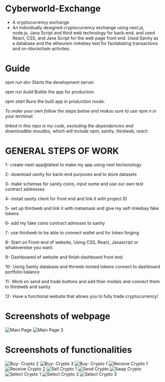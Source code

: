 # Cyberworld-Exchange
- A cryptocurrency exchange
- An individually designed cryptocurrency exchange using next.js, node.js, Java Script and third web technology for back-end, and used React, CSS, and Java Script for the web page front end. Used Sanity as a database and the etheurem rinkebey test for facilatiating transactions and on-blockchain activties.

# Guide

*npm run dev*
Starts the development server.

*npm run build*
Builds the app for production.

*npm start*
Runs the built app in production mode.

*To make your own follow the steps below and maksu sure to use npm n in your terminal:*

*linked in this repo is my code, excluding the dependencies and downloadble moudles, which will include npm, sanity, thirdweb, react:*


# GENERAL STEPS OF WORK 

1- create-next-app@latest to make my app using next techonology

2- download sanity for back-end purposes and to store datasets

3- make schemas for sanity coins, input some and use our own test contract addresses

4- install sanity client for front end and link it with project ID

5- set up thirdweb and link it with metamask and give my self rinkebay fake tokens

6- add my fake coins contract adresses to sanity

7- use thirdweb to be able to connect wallet and for token forging

8- Start on Front-end of website, Using CSS, React, Javascript or whateverelse you want.

9- Dashboared of website and finish dashboard front end.

10- Using Sanity database and thirweb minted tokens connect to dashboard portfolio balance

11- Work on send and trade buttons and add thier modals and connect them to thirdweb and sanity

12- Have a functional website that allows you to fully trade cryptocurrency!

# Screenshots of webpage
![Main Page](https://user-images.githubusercontent.com/106610412/174415263-c1e50bd9-ff00-43f1-a818-120b6bafce19.PNG)
![Main Page 3](https://user-images.githubusercontent.com/106610412/174415272-56014a0d-f730-4b34-b82d-7be986c86702.PNG)

# Screenshots of functionalities
![Buy- Crypto 2](https://user-images.githubusercontent.com/106610412/174415301-865949ca-fa31-4682-9a06-975782c47b02.PNG)
![Buy- Crypto 3](https://user-images.githubusercontent.com/106610412/174415302-0e866a43-b067-4c26-87d7-d1660c90e997.PNG)
![Buy- Crypto 1](https://user-images.githubusercontent.com/106610412/174415304-09cfaba2-7067-44ce-90a6-16733922df86.PNG)
![Receive Crypto 1](https://user-images.githubusercontent.com/106610412/174415315-6bab592a-e385-4211-86f7-8b7d5fb04bd1.PNG)
![Receive Crypto 2](https://user-images.githubusercontent.com/106610412/174415316-e94d4dcc-36d7-49bb-9f8a-25ee1109c866.PNG)
![Sell Crypto 1](https://user-images.githubusercontent.com/106610412/174415322-8ae3d39c-de62-436e-9817-6942d71ccd3a.PNG)
![Send Crypto](https://user-images.githubusercontent.com/106610412/174415324-8d629eb6-5a08-4a78-9f72-a969ca3ce04d.PNG)
![Swap Crypto](https://user-images.githubusercontent.com/106610412/174415325-4a709824-2350-4ae3-abb4-5da66e91f7c0.PNG)
![Select Crypto 1](https://user-images.githubusercontent.com/106610412/174415329-168eb361-9715-4051-9704-61bd1b5e2c60.PNG)
![Select Crypto 2](https://user-images.githubusercontent.com/106610412/174415330-aa149489-2a8b-41b4-9c97-25d4d7081fe1.PNG)
![Select Crypto 3](https://user-images.githubusercontent.com/106610412/174415333-f16f044f-3627-4771-bb17-96d7641e7b94.PNG)


